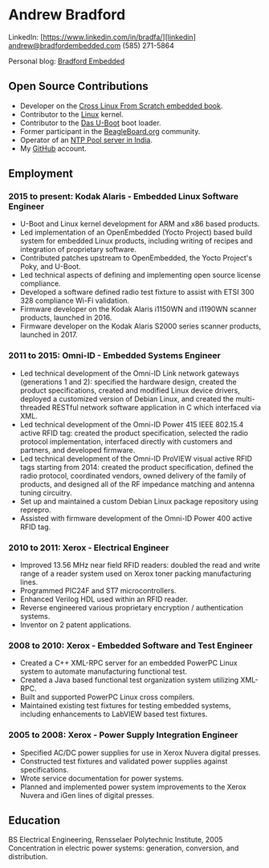 # Andrew Bradford

LinkedIn: [https://www.linkedin.com/in/bradfa/][linkedin]<br/>
[andrew@bradfordembedded.com][email]
(585) 271-5864  

Personal blog: [Bradford Embedded][blog]

[linkedin]: https://www.linkedin.com/in/bradfa/
[email]: mailto:andrew@bradfordembedded.com
[blog]: http://www.bradfordembedded.com

## Open Source Contributions

* Developer on the [Cross Linux From Scratch embedded book][clfs].
* Contributor to the [Linux][linux] kernel.
* Contributor to the [Das U-Boot][u-boot] boot loader.
* Former participant in the [BeagleBoard.org][beagle] community.
* Operator of an [NTP Pool server in India][ntp-pool].
* My [GitHub][github] account.

[clfs]: http://clfs.org/view/clfs-embedded/
[beagle]: http://beagleboard.org
[u-boot]: http://www.denx.de/wiki/U-Boot/WebHome
[linux]: http://www.kernel.org
[ntp-pool]: http://www.pool.ntp.org/user/bradfa
[github]: http://github.com/bradfa

## Employment

### 2015 to present: Kodak Alaris - Embedded Linux Software Engineer

* U-Boot and Linux kernel development for ARM and x86 based products.
* Led implementation of an OpenEmbedded (Yocto Project) based build system for
  embedded Linux products, including writing of recipes and integration of
  proprietary software.
* Contributed patches upstream to OpenEmbedded, the Yocto Project's Poky, and
  U-Boot.
* Led technical aspects of defining and implementing open source license
  compliance.
* Developed a software defined radio test fixture to assist with ETSI 300 328
  compliance Wi-Fi validation.
* Firmware developer on the Kodak Alaris i1150WN and i1190WN scanner products,
  launched in 2016.
* Firmware developer on the Kodak Alaris S2000 series scanner products,
  launched in 2017.

### 2011 to 2015: Omni-ID - Embedded Systems Engineer

* Led technical development of the Omni-ID Link network gateways (generations 1
  and 2): specified the hardware design, created the product specifications,
  created and modified Linux device drivers, deployed a customized version of
  Debian Linux, and created the multi-threaded RESTful network software
  application in C which interfaced via XML.
* Led technical development of the Omni-ID Power 415 IEEE 802.15.4 active RFID
  tag: created the product specification, selected the radio protocol
  implementation, interfaced directly with customers and partners, and developed
  firmware.
* Led technical development of the Omni-ID ProVIEW visual active RFID tags
  starting from 2014: created the product specification, defined the radio
  protocol, coordinated vendors, owned delivery of the family of products, and
  designed all of the RF impedance matching and antenna tuning circuitry.
* Set up and maintained a custom Debian Linux package repository using reprepro.
* Assisted with firmware development of the Omni-ID Power 400 active RFID tag.

### 2010 to 2011: Xerox - Electrical Engineer

* Improved 13.56 MHz near field RFID readers: doubled the read and
  write range of a reader system used on Xerox toner packing manufacturing
  lines.
* Programmed PIC24F and ST7 microcontrollers.
* Enhanced Verilog HDL used within an RFID reader.
* Reverse engineered various proprietary encryption / authentication systems.
* Inventor on 2 patent applications.

### 2008 to 2010: Xerox - Embedded Software and Test Engineer

* Created a C++ XML-RPC server for an embedded PowerPC Linux system to automate
  manufacturing functional test.
* Created a Java based functional test organization system utilizing XML-RPC.
* Built and supported PowerPC Linux cross compilers.
* Maintained existing test fixtures for testing embedded systems, including
  enhancements to LabVIEW based test fixtures.

### 2005 to 2008: Xerox - Power Supply Integration Engineer

* Specified AC/DC power supplies for use in Xerox Nuvera digital presses.
* Constructed test fixtures and validated power supplies against specifications.
* Wrote service documentation for power systems.
* Planned and implemented power system improvements to the Xerox Nuvera and iGen
  lines of digital presses.

## Education

BS Electrical Engineering, Rensselaer Polytechnic Institute, 2005  
Concentration in electric power systems: generation, conversion, and
distribution.
